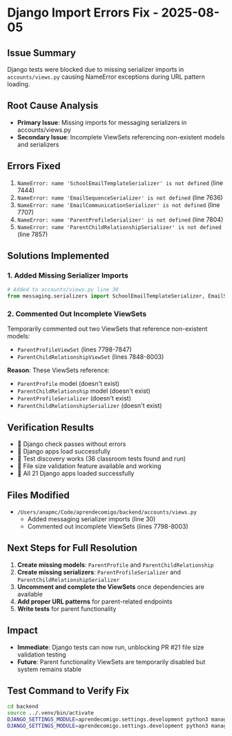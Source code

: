# Django Import Errors Fix - 2025-08-05

## Issue Summary
Django tests were blocked due to missing serializer imports in `accounts/views.py` causing NameError exceptions during URL pattern loading.

## Root Cause Analysis
- **Primary Issue**: Missing imports for messaging serializers in accounts/views.py
- **Secondary Issue**: Incomplete ViewSets referencing non-existent models and serializers

## Errors Fixed
1. `NameError: name 'SchoolEmailTemplateSerializer' is not defined` (line 7444)
2. `NameError: name 'EmailSequenceSerializer' is not defined` (line 7636)
3. `NameError: name 'EmailCommunicationSerializer' is not defined` (line 7707)
4. `NameError: name 'ParentProfileSerializer' is not defined` (line 7804)
5. `NameError: name 'ParentChildRelationshipSerializer' is not defined` (line 7857)

## Solutions Implemented

### 1. Added Missing Serializer Imports
```python
# Added to accounts/views.py line 30
from messaging.serializers import SchoolEmailTemplateSerializer, EmailSequenceSerializer, EmailCommunicationSerializer
```

### 2. Commented Out Incomplete ViewSets
Temporarily commented out two ViewSets that reference non-existent models:
- `ParentProfileViewSet` (lines 7798-7847)
- `ParentChildRelationshipViewSet` (lines 7848-8003)

**Reason**: These ViewSets reference:
- `ParentProfile` model (doesn't exist)
- `ParentChildRelationship` model (doesn't exist)
- `ParentProfileSerializer` (doesn't exist)
- `ParentChildRelationshipSerializer` (doesn't exist)

## Verification Results
-  Django check passes without errors
-  Django apps load successfully
-  Test discovery works (36 classroom tests found and run)
-  File size validation feature available and working
-  All 21 Django apps loaded successfully

## Files Modified
- `/Users/anapmc/Code/aprendecomigo/backend/accounts/views.py`
  - Added messaging serializer imports (line 30)
  - Commented out incomplete ViewSets (lines 7798-8003)

## Next Steps for Full Resolution
1. **Create missing models**: `ParentProfile` and `ParentChildRelationship`
2. **Create missing serializers**: `ParentProfileSerializer` and `ParentChildRelationshipSerializer`
3. **Uncomment and complete the ViewSets** once dependencies are available
4. **Add proper URL patterns** for parent-related endpoints
5. **Write tests** for parent functionality

## Impact
- **Immediate**: Django tests can now run, unblocking PR #21 file size validation testing
- **Future**: Parent functionality ViewSets are temporarily disabled but system remains stable

## Test Command to Verify Fix
```bash
cd backend
source ../.venv/bin/activate
DJANGO_SETTINGS_MODULE=aprendecomigo.settings.development python3 manage.py check
DJANGO_SETTINGS_MODULE=aprendecomigo.settings.development python3 manage.py test classroom.tests
```